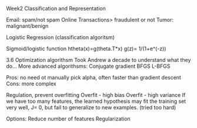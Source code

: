 Week2 Classification and Representation

Email: spam/not spam
Online Transactions> fraudulent or not
Tumor: malignant/benign

Logistic Regression (classification algoritsm)

Sigmoid/logistic function
htheta(x)=g(theta.T*x)
g(z)= 1/(1+e^(-z))

3.6
Optimization algorithsm
Took Andrew a decade to understand what they do...
More advanced algorithsms:
Conjugate gradient
BFGS
L-BFGS

Pros: no need ot manually pick alpha, often faster than gradient descent
Cons: more complex


Regulation, prevent overfitting
Overfit - high bias
Overfit - high variance
If we have too many features, the learned hypothesis may fit the training set very well, J= 0, but fail to generalize to new examples. (tried too hard)

Options:
Reduce number of features
Regularization
